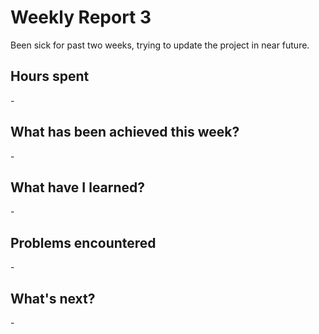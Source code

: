 # Weekly Report 3

Been sick for past two weeks, trying to update the project in near future.

## Hours spent

\-

## What has been achieved this week?

\-

## What have I learned?

\-

## Problems encountered

\-

## What's next?

\-